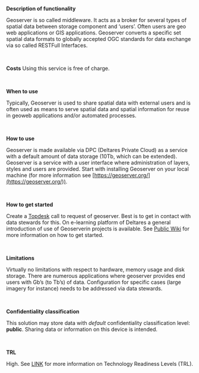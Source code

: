 **Description of functionality**

Geoserver is so called middleware. It acts as a broker for several types of spatial data between storage component and ‘users’. Often users are geo web applications or GIS applications. Geoserver converts a specific set spatial data formats to globally accepted OGC standards for data exchange via so called RESTFull Interfaces.

&nbsp;

**Costs**
Using this service is free of charge.

&nbsp;

**When to use**

Typically, Geoserver is used to share spatial data with external users and is often used as means to serve spatial data and spatial information for reuse in geoweb applications and/or automated processes.

&nbsp;

**How to use**

Geoserver is made available via DPC (Deltares Private Cloud) as a service with a default amount of data storage (10Tb, which can be extended). Geoserver is a service with a user interface where administration of layers, styles and users are provided. Start with installing Geoserver on your local machine (for more information see [https://geoserver.org/](https://geoserver.org/)).

&nbsp;

**How to get started**

Create a [Topdesk](https://deltares.topdesk.net/tas/public/ssp/content/serviceflow?unid=4841224e52364d35bf46f38864b5308e&openedFromService=true) call to request of geoserver. Best is to get in contact with data stewards for this.
On e-learning platform of Deltares a general introduction of use of Geoserverin projects is available.
See [Public Wiki](https://publicwiki.deltares.nl/display/FAIR/Getting+started+with+Geoserver) for more information on how to get started.

&nbsp;

**Limitations**

Virtually no limitations with respect to hardware, memory usage and disk storage. There are numerous applications where geoserver provides end users with Gb’s (to Tb’s) of data. Configuration for specific cases (large imagery for instance) needs to be addressed via data stewards.

&nbsp;

**Confidentiality classification**

This solution may store data with _default_ confidentiality classification level: __public__. Sharing data or information on this device is intended.

&nbsp;

**TRL**

High. See [LINK](/storagefinder/trl)  for more information on Technology Readiness Levels (TRL).
